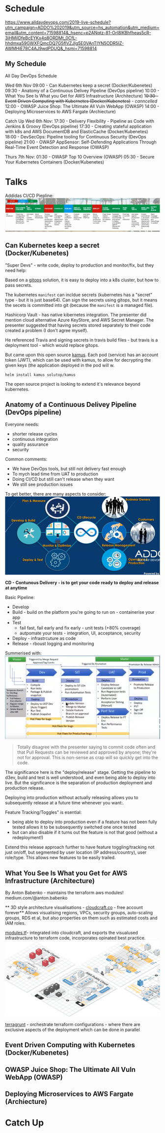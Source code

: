 <!-- TITLE: 2019 All Day Dev Ops -->

# Schedule
https://www.alldaydevops.com/2019-live-schedule?utm_campaign=ADDO%202019&utm_source=hs_automation&utm_medium=email&utm_content=71598814&_hsenc=p2ANqtz-81-Orl8lKBhfheas5cR-3iHMjIDfeBcEYKx4q8ORDMt_0CfL-hhdmxa59GWXFQmcDQ7G5flVZJIg5E0VAnTIYN5ODR5IZ-AWMHiE78C4AJ9wdPDUQ&_hsmi=71598814

## My Schedule
All Day DevOps Schedule

Wed 6th Nov
09:00 - Can Kubernetes keep a secret (Docker/Kubenetes) 
09:30 - Anatomy of a Continuous Delivey Pipeline (DevOps pipeline)
10:00 - What You See Is What you Get for AWS Infrastructure (Architecture)
1~~0:30 - Event Driven Computing with Kubernetes (Docker/Kubenetes)~~ - *canncelled*
12:00 - OWASP Juice Shop: The Ultimate All Vuln WebApp (OWASP)
14:00 - Deploying Microservices to AWS Fargate (Archiecture)

Catch Up
Wed 6th Nov:
17:30 - Delivery Flexibility - Pipeline as Code with Jenkins & Groovy  (DevOps pipeline)
17:30 - Creating  stateful application with k8s and AWS DocumentDB and ElasticCache (Docker/Kubenetes)
18:00 - DevSecOps: Pipeline tooling for Continuous Security  (DevOps pipeline)
21:00 - OWASP AppSensor: Self-Defending Applications Through Real-Time Event Detection and Response (OWASP)

Thurs 7th Nov:
01:30 - OWASP Top 10 Overview (OWASP)
05:30 - Secure Your Kubernetes Containers (Docker/Kubenetes)


# Talks
Addidas CI/CD Piepline:
![2019 Addo Addiias Ci Cd Pipeline](/uploads/misc/2019-addo-addiias-ci-cd-pipeline.png "2019 Addo Addiias Ci Cd Pipeline")

## Can Kubernetes keep a secret (Docker/Kubenetes) 
"Super Devs" - write code, deploy to production and monitor/fix, but they need help:

Based on a [gitops](https://www.weave.works/blog/what-is-gitops-really) solution, it is easy to deploy into a k8s cluster, but how to pass secrets.

The kubernetes `manifest` can incldue secrets (kubernetes has a "secret" type  - but it is just base64). Can sign the secrets using gitops, but it means the secets is committed into git (because the `manifest` is a managed file).

Hashicorp Vault - has native kibernetes integration. The presenter did mention cloud alternative Azure KeyStore, and AWS Secret Manager. The presenter suggested that having secrets stored separately to their code created a problem (I don't agree myself).

He referenced Travis and signing secrets in travis build files - but travis is a deployment tool - which would replace gitops.

But came upon this open source [kamus](https://github.com/Soluto/kamus). Each pod (service) has an account token (JWT), which can be used with kamus, to allow for decrypting the given keys (the application deployed in the pod will w.

```
helm install kamus solutop/kamus
```

The open source project is looking to extend it's relevance beyond kubernetes.

## Anatomy of a Continuous Delivey Pipeline (DevOps pipeline)
Everyone needs:
* shorter release cycles
* continuous integration
* quality assurance
* security

Common comments:
* We have DevOps tools, but still not delivery fast enough
* To mych lead time from UAT to production
* Doing CI/CD but still can't release when they want
* We still see production issues

To get better, there are many aspects to consider:
![Aspects To Cover In Pipeline](/uploads/misc/aspects-to-cover-in-pipeline.png "Aspects To Cover In Pipeline")

**CD - Contunous Delivery - is to get your code ready to deploy and release at anytime**

Basic Pipeline:
* Develop
* Build - build on the platform you're going to run on - containerise your app
* Test
	* fail fast, fail early and fix early - unit tests (+80% coverage)
	* autpomate your tests - integration, UI, acceptance, security
* Deploy - infrastrcuture as code
* Release - rboust logging and monitoring

Summerised with:
![Pipeline Stages](/uploads/misc/pipeline-stages.png "Pipeline Stages")

> Totally disagree with the presenter saying to commit code often and that Pull Requests can be reviewed and approved by anyone; they're not for approval. This is non-sense as crap will so quickly get into the code.

The significance here is the "deploy/release" stage. Getting the pipeline to d3ev, build and test is well understood, and even being able to deploy into live. But the significance is the separation of production deployment and production release.

Deploying into production without actually releasing allows you to subsequently release at a future time whenever you want:.

Feature Tracking/Toggles" is esential:
* being able to deploy into production even if a feature has not been fully tested allows it to be subsequently switched one once tested
* but can also disable if it turns out the feature is not that good (without a redeployment!)

Extend this release approach further to have feature toggling/tracking not just on/off, but segmented by user location (IP address/country), user role/type. This allows new features to be easily trailed.

## What You See Is What you Get for AWS Infrastructure (Architecture)
By Anton Babenko - maintains the terraform aws modules! medium.com/@anton.babenko

** 3D style architecture visualisations - [cloudcraft.co](https://cloudcraft.co/) - free account forever**
Allows visualising regions, VPCs, security groups, auto-scaling groups, RDS et al, but also properties on them such as estimated costs and IAM roles.

[modules.tf](https://modules.tf/#!/)- integrated into cloudcraft, and exports the visualused infrastructure to terraform code, incorporates opinated best practice.
![Cloudcraft](/uploads/misc/cloudcraft.png "Cloudcraft")

[terragrunt](https://github.com/gruntwork-io/terragrunt) - orchestrate terraform configurations - where there are exclusive aspects of the deployment which can be done in parallel

## Event Driven Computing with Kubernetes (Docker/Kubenetes)

## OWASP Juice Shop: The Ultimate All Vuln WebApp (OWASP)

## Deploying Microservices to AWS Fargate (Archiecture)

# Catch Up